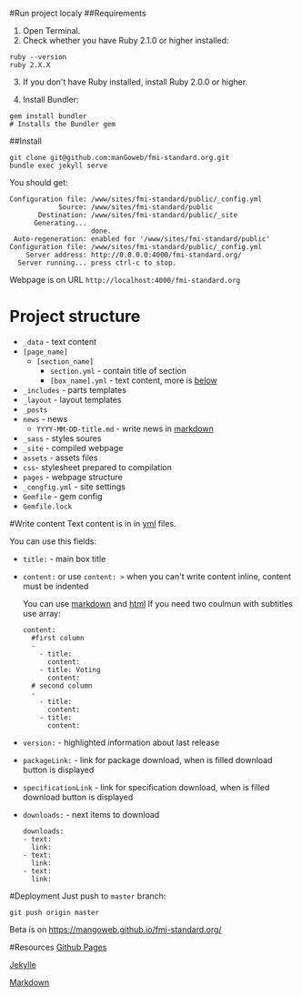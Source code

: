 #Run project localy
##Requirements
1. Open Terminal.
2. Check whether you have Ruby 2.1.0 or higher installed:
  
  ```
  ruby --version
  ruby 2.X.X
  ```
3. If you don't have Ruby installed, install Ruby 2.0.0 or higher.

4. Install Bundler:
  
  ```
  gem install bundler
  # Installs the Bundler gem
  ```

##Install
```
git clone git@github.com:manGoweb/fmi-standard.org.git
bundle exec jekyll serve
```
You should get:
```
Configuration file: /www/sites/fmi-standard/public/_config.yml
            Source: /www/sites/fmi-standard/public
       Destination: /www/sites/fmi-standard/public/_site
      Generating... 
                    done.
 Auto-regeneration: enabled for '/www/sites/fmi-standard/public'
Configuration file: /www/sites/fmi-standard/public/_config.yml
    Server address: http://0.0.0.0:4000/fmi-standard.org/
  Server running... press ctrl-c to stop.
```
Webpage is on URL `http://localhost:4000/fmi-standard.org`

# Project structure
* `_data` - text content
 * `[page_name]`
   * `[section_name]`
     * `section.yml` - contain title of section
      * `[box_name].yml` - text content, more is [below](#write-content)
* `_includes` - parts templates
* `_layout` - layout templates
* `_posts`
 * `news` - news
   * `YYYY-MM-DD-title.md` - write news in [markdown](https://daringfireball.net/projects/markdown/syntax)
* `_sass` - styles soures
* `_site` - compiled webpage
* `assets` - assets files
* `css`- stylesheet prepared to compilation 
* `pages` - webpage structure
* `_congfig.yml` - site settings
* `Gemfile` - gem config
* `Gemfile.lock`

#Write content
Text content is in in [yml](http://www.yaml.org/spec/1.2/spec.html) files.

You can use this fields:
* `title:` - main box title
* `content:` or use `content: >` when you can't write content inline, content must be indented
  
  You can use [markdown](https://daringfireball.net/projects/markdown/syntax) and [html](http://www.w3schools.com/html)
  If you need two coulmun with subtitles use array:
  ```
  content:
    #first column
    -  
      - title: 
        content: 
      - title: Voting
        content: 
    # second column
    -
      - title: 
        content: 
      - title: 
        content: 
  ```
* `version:` - highlighted information about last release
* `packageLink:` - link for package download, when is filled download button is displayed
* `specificationLink` - link for specification download, when is filled download button is displayed
* `downloads:` - next items to download

  ```
  downloads:
  - text: 
    link: 
  - text: 
    link: 
  - text: 
    link: 
    ```
    
#Deployment
Just push to `master` branch:

`git push origin master`

Beta is on https://mangoweb.github.io/fmi-standard.org/

#Resources
[Github Pages](https://pages.github.com)

[Jekylle](https://jekyllrb.com/)

[Markdown](https://daringfireball.net/projects/markdown/syntax)
